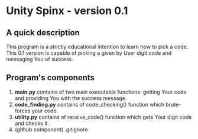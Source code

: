 # Unity Spinx - version 0.1
## A quick description
This program is a strictly educational intention to learn how to pick a code. This 0.1 version is capable of picking a given by User digit code and messaging You of success. 

## Program's components
1) **main.py** contains of two main executable functions: getting Your code and providing You with the success message.
2) **code_finding.py** contains of code_checking() function which brute-forces your code.
3) **utility.py** contains of receive_code() function which gets Your digit code and checks it.
4) (github component) .gitignore
